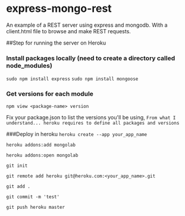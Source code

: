express-mongo-rest
==================

An example of a REST server using express and mongodb. With a client.html file to browse and make REST requests.

##Step for running the server on Heroku

### Install packages locally (need to create a directory called node_modules)
`sudo npm install express`
`sudo npm install mongoose`

### Get versions for each module
`npm view <package-name> version`

Fix your package.json to list the versions you'll be using, `From what I understand... heroku requires to define all packages and versions`

###Deploy in heroku
`heroku create --app your_app_name`

`heroku addons:add mongolab `

`heroku addons:open mongolab`

`git init`

`git remote add heroku git@heroku.com:<your_app_name>.git`

`git add .`

`git commit -m 'test'`

`git push heroku master`
